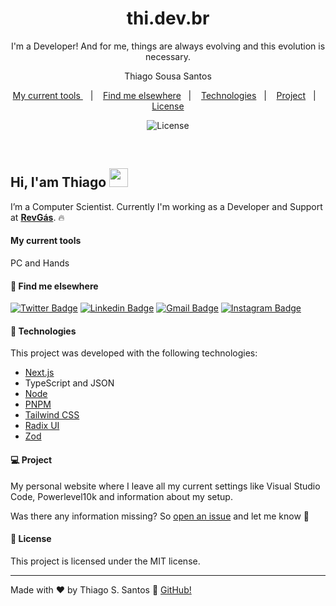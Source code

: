 <h1 align="center"> thi.dev.br </h1>

<p align="center">
I'm a Developer! And for me, things are always evolving and this evolution is necessary.
</p>
<p align="center">
Thiago Sousa Santos
</p>

<p align="center">
  <a href="#-technologies">My current tools </a>&nbsp;&nbsp;&nbsp;|&nbsp;&nbsp;&nbsp;
  <a href="#-find-me-elsewhere">Find me elsewhere</a>&nbsp;&nbsp;&nbsp;|&nbsp;&nbsp;&nbsp;
  <a href="#-technologies">Technologies</a>&nbsp;&nbsp;&nbsp;|&nbsp;&nbsp;&nbsp;
  <a href="#-project">Project</a>&nbsp;&nbsp;&nbsp;|&nbsp;&nbsp;&nbsp;
  <a href="#-license">License</a>
</p>

<p align="center">
  <img alt="License" src="https://img.shields.io/static/v1?label=license&message=MIT&color=49AA26&labelColor=000000">
</p>

<br>

## Hi, I'am Thiago <img src="https://media.giphy.com/media/hvRJCLFzcasrR4ia7z/giphy.gif" width="30" >

I’m a Computer Scientist. Currently I'm working as a Developer and Support at [**RevGás**](https://revgas.com). 🔥

#### My current tools 
PC and Hands

#### 💬 Find me elsewhere
[![Twitter Badge](https://img.shields.io/badge/-@thiagossdev-ec775c?style=flat-square&logo=twitter&logoColor=white&link=https://twitter.com/thiagossdev)](https://twitter.com/thiagossdev)
[![Linkedin Badge](https://img.shields.io/badge/-Linkedin-blue?style=flat-square&logo=Linkedin&logoColor=white&link=https://www.linkedin.com/in/thiagosousasantos)](https://www.linkedin.com/in/thiagosousasantos)
[![Gmail Badge](https://img.shields.io/badge/-ssthiago.dev@gmail.com-c14438?style=flat-square&logo=Gmail&logoColor=white&link=mailto:ssthiago.dev@gmail.com)](mailto:ssthiago.dev@gmail.com)
[![Instagram Badge](https://img.shields.io/badge/-@thiagossdev-purple?style=flat-square&logo=instagram&logoColor=white&link=https://instagram.com/thiagossdev)](https://instagram.com/thiagossdev)

#### 🚀 Technologies

This project was developed with the following technologies:

- [Next.js](https://nextjs.org)
- TypeScript and JSON
- [Node](https://nodejs.org)
- [PNPM](https://pnpm.io)
- [Tailwind CSS](https://tailwindcss.com)
- [Radix UI](https://www.radix-ui.com)
- [Zod](https://zod.dev/)

#### 💻 Project

My personal website where I leave all my current settings like Visual Studio Code, Powerlevel10k and information about my setup.

Was there any information missing? So [open an issue](https://github.com/thiagossdev/thidev/issues/new) and let me know 🤗

#### 📝 License

This project is licensed under the MIT license.

---

Made with ♥ by Thiago S. Santos 👋 [GitHub!](https://github.com/thiagossdev)
